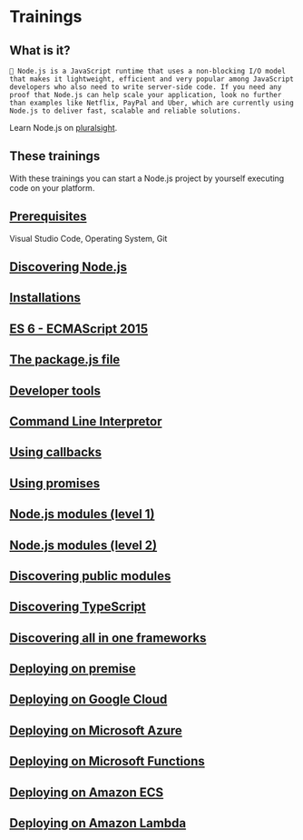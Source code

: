 # Trainings

## What is it?

    📝 Node.js is a JavaScript runtime that uses a non-blocking I/O model that makes it lightweight, efficient and very popular among JavaScript developers who also need to write server-side code. If you need any proof that Node.js can help scale your application, look no further than examples like Netflix, PayPal and Uber, which are currently using Node.js to deliver fast, scalable and reliable solutions.

Learn Node.js on [pluralsight](https://app.pluralsight.com).

## These trainings

With these trainings you can start a Node.js project by yourself executing code on your platform.

## [Prerequisites](./training-00-prerequisites)

Visual Studio Code, Operating System, Git

## [Discovering Node.js](./training-01-discover)

## [Installations](./training-02-install)

## [ES 6 - ECMAScript 2015](./training-03-es6)

## [The package.js file](./training-04-package.json)

## [Developer tools](./training-05-build)

## [Command Line Interpretor](./training-06-cli)

## [Using callbacks](./training-07-fundation-callback)

## [Using promises](./training-08-fundation-promise)

## [Node.js modules (level 1)](./training-09-modules-natives-level1)

## [Node.js modules (level 2)](./training-10-modules-natives-level2)

## [Discovering public modules](./training-11-modules-publics)

## [Discovering TypeScript](./training-12-typescript)

## [Discovering all in one frameworks](./training-13-frameworks)

## [Deploying on premise](./training-14-deploy-on-premise)

## [Deploying on Google Cloud](./training-15-deploy-google-cloud)

## [Deploying on Microsoft Azure](./training-16-deploy-microsoft-azure)

## [Deploying on Microsoft Functions](./training-17-deploy-microsoft-functions)

## [Deploying on Amazon ECS](./training-18-deploy-amazon-ecs)

## [Deploying on Amazon Lambda](./training-19-deploy-amazon-lambda)
